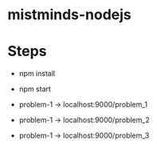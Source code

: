 # mistminds-nodejs

# Steps
- npm install
- npm start

 - problem-1 -> localhost:9000/problem_1
 - problem-1 -> localhost:9000/problem_2
 - problem-1 -> localhost:9000/problem_3
